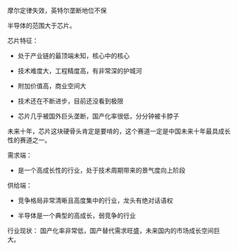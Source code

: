 摩尔定律失效，英特尔垄断地位不保

半导体的范围大于芯片。

芯片特征：

- 处于产业链的最顶端未知，核心中的核心

- 技术难度大，工程精度高，有非常深的护城河

- 附加价值高，商业空间大

- 技术还在不断进步，目前还没看到极限

- 芯片几乎被国外巨头垄断，国产化率很低，分分钟被卡脖子

未来十年，芯片这块硬骨头肯定是要啃的，这个赛道一定是中国未来十年最具成长性的赛道之一。



需求端：

- 是一个高成长性的行业，处于技术周期带来的景气度向上阶段

供给端：

- 竞争格局非常清晰且高度集中的行业，龙头有绝对话语权

- 半导体是一个典型的高成长，弱竞争的行业

行业现状： 国产化率非常低，国产替代需求旺盛，未来国内的市场成长空间巨大。
